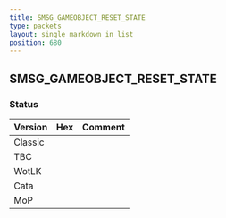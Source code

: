 ```yaml
---
title: SMSG_GAMEOBJECT_RESET_STATE
type: packets
layout: single_markdown_in_list
position: 680
---
```


## SMSG_GAMEOBJECT_RESET_STATE

### Status

Version | Hex | Comment
---------- | ---------- | ---------- 
Classic |  |  
TBC |  |  
WotLK |  |  
Cata |  |  
MoP |  |  